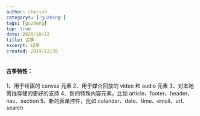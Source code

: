 ```yaml
---	
author: cherish	
categorys: ['guzheng']	
tags: [guzheng]	
top: true	
date: 2020/10/12	
title: 古筝	
excerpt: 绿茶
created: 2019/12/30
---	
```

#### 古筝特性：
1、用于绘画的 canvas 元素
2、用于媒介回放的 video 和 audio 元素
3、对本地离线存储的更好的支持
4、新的特殊内容元素，比如 article、footer、header、nav、section
5、新的表单控件，比如 calendar、date、time、email、url、search